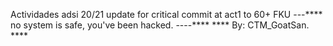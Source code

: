 Actividades adsi 20/21
update for critical commit at act1 to 60+
FKU ---**** no system is safe, you've been hacked. ----****
**** By: CTM_GoatSan. ****
